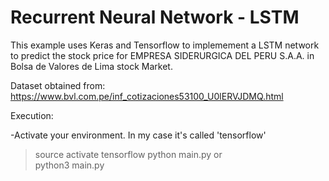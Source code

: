 # Recurrent Neural Network - LSTM

This example uses Keras and Tensorflow to implemement a LSTM network to predict the stock price for EMPRESA SIDERURGICA DEL PERU S.A.A. in Bolsa de Valores de Lima stock Market.

Dataset obtained from: https://www.bvl.com.pe/inf_cotizaciones53100_U0lERVJDMQ.html

Execution:

-Activate your environment. In my case it's called 'tensorflow'
> source activate tensorflow
> python main.py
or  
> python3 main.py
